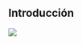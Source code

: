 

## Introducción



![](https://github.com/Obijuan/open-fpga-verilog-tutorial/raw/master/tutorial/T11-mux-2-1/images/mux2-1.png)